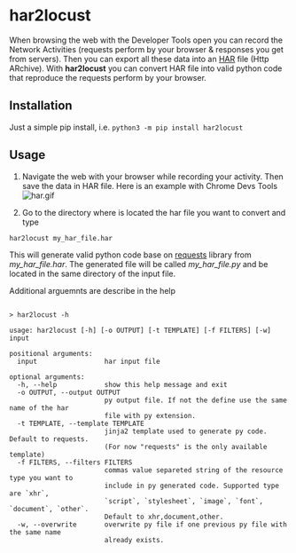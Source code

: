 # har2locust

When browsing the web with the Developer Tools open you can record the Network
Activities (requests perform by your browser & responses you get from servers).
Then you can export all these data into an [HAR](https://en.wikipedia.org/wiki/HAR_(file_format))
file (Http ARchive). With **har2locust** you can convert HAR file into valid python
code that reproduce the requests perform by your browser.

## Installation

Just a simple pip install, i.e. `python3 -m pip install har2locust`

## Usage

1. Navigate the web with your browser while recording your activity. Then save the
data in HAR file. Here is an example with Chrome Devs Tools
![har.gif](https://github.com/S1M0N38/har2py/blob/main/har.gif?raw=true)

2. Go to the directory where is located the har file you want to convert and
type

```har2locust my_har_file.har```

This will generate valid python code base on [requests](https://requests.readthedocs.io/en/master/)
library from *my_har_file.har*. The generated file will be called
*my_har_file.py* and be located in the same directory of the input file.

Additional arguemnts are describe in the help

```

> har2locust -h

usage: har2locust [-h] [-o OUTPUT] [-t TEMPLATE] [-f FILTERS] [-w] input

positional arguments:
  input                 har input file

optional arguments:
  -h, --help            show this help message and exit
  -o OUTPUT, --output OUTPUT
                        py output file. If not the define use the same name of the har
                        file with py extension.
  -t TEMPLATE, --template TEMPLATE
                        jinja2 template used to generate py code. Default to requests.
                        (For now "requests" is the only available template)
  -f FILTERS, --filters FILTERS
                        commas value separeted string of the resource type you want to
                        include in py generated code. Supported type are `xhr`,
                        `script`, `stylesheet`, `image`, `font`, `document`, `other`.
                        Default to xhr,document,other.
  -w, --overwrite       overwrite py file if one previous py file with the same name
                        already exists.

```
